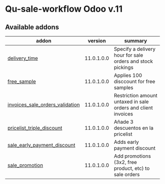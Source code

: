 #
Qu-sale-workflow Odoo v.11
=============================

[//]: # (addons)

Available addons
----------------
addon | version | summary
--- | --- | ---
[delivery_time](delivery_time/) | 11.0.1.0.0 | Specify a delivery hour for sale orders and stock pickings
[free_sample](free_sample/) | 11.0.1.0.0 | Applies 100 disccount for free samples
[invoices_sale_orders_validation](invoices_sale_orders_validation/) | 11.0.1.0.0 | Restriction amount untaxed in sale orders and client invoices
[pricelist_triple_discount](pricelist_triple_discount/) | 11.0.1.0.0 | Añade 3 descuentos en la pricelist
[sale_early_payment_discount](sale_early_payment_discount/) | 11.0.1.0.0 | Adds early payment discount
[sale_promotion](sale_promotion/) | 11.0.1.0.0 | Add promotions (3x2, free product, etc) to sale orders

[//]: # (end addons)